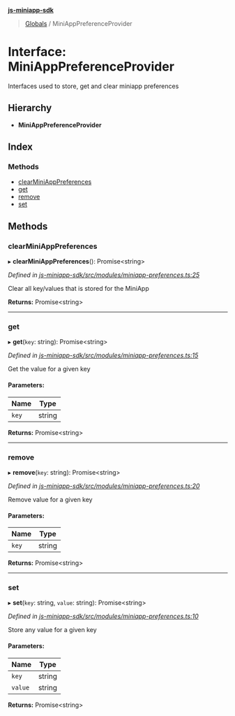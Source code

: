 **[js-miniapp-sdk](../README.md)**

> [Globals](../README.md) / MiniAppPreferenceProvider

# Interface: MiniAppPreferenceProvider

Interfaces used to store, get and clear miniapp preferences

## Hierarchy

* **MiniAppPreferenceProvider**

## Index

### Methods

* [clearMiniAppPreferences](miniapppreferenceprovider.md#clearminiapppreferences)
* [get](miniapppreferenceprovider.md#get)
* [remove](miniapppreferenceprovider.md#remove)
* [set](miniapppreferenceprovider.md#set)

## Methods

### clearMiniAppPreferences

▸ **clearMiniAppPreferences**(): Promise\<string>

*Defined in [js-miniapp-sdk/src/modules/miniapp-preferences.ts:25](https://github.com/rakutentech/js-miniapp/blob/4741025/js-miniapp-sdk/src/modules/miniapp-preferences.ts#L25)*

Clear all key/values that is stored for the MiniApp

**Returns:** Promise\<string>

___

### get

▸ **get**(`key`: string): Promise\<string>

*Defined in [js-miniapp-sdk/src/modules/miniapp-preferences.ts:15](https://github.com/rakutentech/js-miniapp/blob/4741025/js-miniapp-sdk/src/modules/miniapp-preferences.ts#L15)*

Get the value for a given key

#### Parameters:

Name | Type |
------ | ------ |
`key` | string |

**Returns:** Promise\<string>

___

### remove

▸ **remove**(`key`: string): Promise\<string>

*Defined in [js-miniapp-sdk/src/modules/miniapp-preferences.ts:20](https://github.com/rakutentech/js-miniapp/blob/4741025/js-miniapp-sdk/src/modules/miniapp-preferences.ts#L20)*

Remove value for a given key

#### Parameters:

Name | Type |
------ | ------ |
`key` | string |

**Returns:** Promise\<string>

___

### set

▸ **set**(`key`: string, `value`: string): Promise\<string>

*Defined in [js-miniapp-sdk/src/modules/miniapp-preferences.ts:10](https://github.com/rakutentech/js-miniapp/blob/4741025/js-miniapp-sdk/src/modules/miniapp-preferences.ts#L10)*

Store any value for a given key

#### Parameters:

Name | Type |
------ | ------ |
`key` | string |
`value` | string |

**Returns:** Promise\<string>
